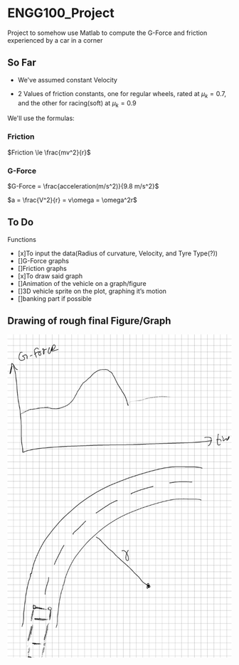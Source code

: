 # ENGG100_Project
Project to somehow use Matlab to compute the G-Force and friction experienced by a car in a corner

## So Far
- We've assumed constant Velocity

- 2 Values of friction constants, one for regular wheels, rated at $\mu_k=0.7$, and the other for racing(soft) at $\mu_k=0.9$

We'll use the formulas: 
### Friction
$Friction \le \frac{mv^2}{r}$

### G-Force
$G-Force = \frac{acceleration(m/s^2)}{9.8 m/s^2}$

$a = \frac{V^2}{r} = v\omega = \omega^2r$

## To Do
 Functions
- [x]To input the data(Radius of curvature, Velocity, and Tyre Type(?))
- []G-Force graphs
- []Friction graphs
- [x]To draw said graph
- []Animation of the vehicle on a graph/figure
- []3D vehicle sprite on the plot, graphing it’s motion
- []banking part if possible

## Drawing of rough final Figure/Graph
![Rough Representation of the end result/Figure](/Pic.jpg )